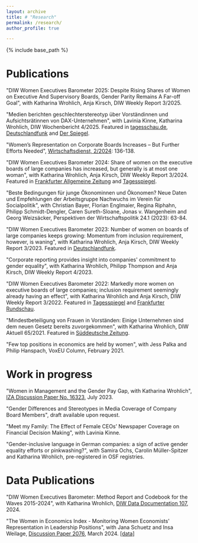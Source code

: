 ```yaml
---
layout: archive
title: # "Research"
permalink: /research/
author_profile: true

---
```


{% include base_path %}


Publications
======

"DIW Women Executives Barometer 2025: Despite Rising Shares of Women on Executive And Supervisory Boards, Gender Parity Remains A Far-off Goal", with Katharina Wrohlich, Anja Kirsch, DIW Weekly Report 3/2025. 

"Medien berichten geschlechterstereotyp über Vorständinnen und Aufsichtsrätinnen von DAX-Unternehmen", with Lavinia Kinne, Katharina Wrohlich, DIW Wochenbericht 4/2025. Featured in [tagesschau.de](https://www.tagesschau.de/wirtschaft/unternehmen/managerinnen-fuehrungspositionen-frauen-100.html), [Deutschlandfunk](https://www.deutschlandfunk.de/frauen-in-fuehrungspositionen-medien-berichten-haeufig-klischeehaft-100.html) and [Der Spiegel](https://www.spiegel.de/wirtschaft/unternehmen/frauen-in-dax-unternehmen-warum-die-kinderfrage-immer-noch-eine-rolle-spielt-gastbeitrag-a-dc6f98c5-1feb-403d-ab04-047eeb16ad2e).

"Women’s Representation on Corporate Boards Increases – But Further Efforts Needed", [Wirtschaftsdienst, 2/2024](https://sciendo.com/article/10.2478/wd-2024-0038): 136-138.

"DIW Women Executives Barometer 2024: Share of women on the executive boards of large companies has increased, but generally is at most one woman", with Katharina Wrohlich, Anja Kirsch, DIW Weekly Report 3/2024. Featured in [Frankfurter Allgemeine Zeitung](https://www.faz.net/aktuell/karriere-hochschule/buero-co/diw-auswertung-frauenanteil-in-vorstaenden-seit-2018-verdoppelt-19454288.html) and [Tagesspiegel](https://www.tagesspiegel.de/wirtschaft/mehr-vorstandinnen-in-grossen-unternehmen-frauen-an-der-spitze-bleiben-oft-allein-unter-mannern-11066197.html).

"Beste Bedingungen für junge Ökonominnen und Ökonomen? Neue Daten und Empfehlungen der Arbeitsgruppe Nachwuchs im Verein für Socialpolitik", with Christian Bayer, Florian Englmaier, Regina Riphahn, Philipp Schmidt-Dengler, Caren Sureth-Sloane, Jonas v. Wangenheim and Georg Weizsäcker, Perspektiven der Wirtschaftspolitik 24.1 (2023): 63-84.

"DIW Women Executives Barometer 2023: Number of women on boards of large companies keeps growing: Momentum from inclusion requirement, however, is waning", with Katharina Wrohlich, Anja Kirsch, DIW Weekly Report 3/2023. Featured in [Deutschlandfunk](https://www.deutschlandfunk.de/mehr-frauen-in-top-positionen-aber-zuwachs-verlangsamt-sich-dlf-45c74557-100.html).

"Corporate reporting provides insight into companies' commitment to gender equality", with Katharina Wrohlich, Philipp Thompson and Anja Kirsch, DIW Weekly Report 4/2023.

"DIW Women Executives Barometer 2022: Markedly more women on executive boards of large companies; inclusion requirement seemingly already having an effect", with Katharina Wrohlich and Anja Kirsch, DIW Weekly Report 3/2022. Featured in [Tagesspiegel](https://www.tagesspiegel.de/wirtschaft/grossunternehmen-holen-mehr-frauen-in-vorstande--bevor-es-zur-pflicht-wird-4303714.html) and [Frankfurter Rundschau](https://www.fr.de/wirtschaft/frax/frauenquote-mehr-managerinnen-in-chefetagen-von-unternehmen-91246245.html).

"Mindestbeteiligung von Frauen in Vorständen: Einige Unternehmen sind dem neuen Gesetz bereits zuvorgekommen", with Katharina Wrohlich, DIW Aktuell 65/2021. Featured in [Süddeutsche Zeitung](https://www.sueddeutsche.de/wirtschaft/frauenquote-gesetz-2021-1.5318193).

"Few top positions in economics are held by women", with Jess Palka and Philip Hanspach, VoxEU Column, February 2021. 


Work in progress
======
"Women in Management and the Gender Pay Gap, with Katharina Wrohlich", [IZA Discussion Paper No. 16323](https://www.iza.org/de/publications/dp/16323/women-in-management-and-the-gender-pay-gap "IZA Discussion Paper No. 16323"), July 2023.

"Gender Differences and Stereotypes in Media Coverage of Company Board Members", draft available upon request.

"Meet my Family: The Effect of Female CEOs’ Newspaper Coverage on Financial Decision Making", with Lavinia Kinne.

"Gender-inclusive language in German companies: a sign of active gender equality efforts or pinkwashing?", with Samira Ochs, Carolin Müller-Spitzer and Katharina Wrohlich, pre-registered in OSF registries.



Data Publications
======

"DIW Women Executives Barometer: Method Report and Codebook for the Waves 2015-2024", with Katharina Wrohlich, [DIW Data Documentation 107](https://www.diw.de/de/diw_01.c.898294.de/publikationen/data_documentation/2024_0107/diw_women_executives_barometer__method_report_and_codebook_for_the_waves_2015-2024.html), 2024.

"The Women in Economics Index - Monitoring Women Economists' Representation in Leadership Positions", with Jana Schuetz and Insa Weilage, [Discussion Paper 2076](https://www.diw.de/de/diw_01.c.898656.de/publikationen/diskussionspapiere/2024_2076/the_women_in_economics_index_-_monitoring_women_economists__representation_in_leadership_positions.html "Discussion Paper 2076"), March 2024. [[data]](https://doi.org/10.7910/DVN/YEZX3X)

